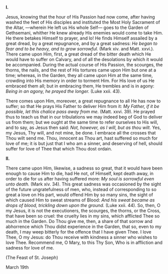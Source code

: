
**I\.**

Jesus, knowing that the hour of His Passion had now come, after having washed the feet of His disciples and instituted the Most Holy Sacrament of the Altar, —wherein He left us His whole Self— goes to the Garden of Gethsemani, whither He knew already His enemies would come to take Him. He there betakes Himself to prayer, and lo! He finds Himself assailed by a great dread, by a great repugnance, and by a great sadness: *He began to fear and to be heavy, and to grow sorrowful.* (Mark xiv. and Matt. xxvi.). There came upon Him, first, a great dread of the bitter death which He would have to suffer on Calvary, and of all the desolations by which it would be accompanied. During the actual course of His Passion, the scourges, the thorns, the nails, and the rest of His tortures came upon Him but one at a time; whereas, in the Garden, they all came upon Him at the same time, crowding into His memory in order to torment Him. For His love of us He embraced them all; but in embracing them, He trembles and is in agony: *Being in an agony, he prayed the longer.* (Luke xxii. 43).

There comes upon Him, moreover, a great repugnance to all He has now to suffer; so that He prays His Father to deliver Him from it: *My Father, if it be possible, let this chalice pass away from me.* (Matt. xxvi. 39). He prayed thus to teach us that in our tribulations we may indeed beg of God to deliver us from them; but we ought at the same time to refer ourselves to His will, and to say, as Jesus then said: *Not, however, as I will, but as thou wilt.* Yes, my Jesus, Thy will, and not mine, be done. I embrace all the crosses that Thou wilt send me. Thou, innocent as Thou art, hast suffered so much for love of me; it is but just that I who am a sinner, and deserving of hell, should suffer for love of Thee that which Thou dost ordain.

**II\.**

There came upon Him, likewise, a sadness so great, that it would have been enough to cause Him to die, had He not, of Himself, kept death away, in order to die for us after having suffered more: *My soul is sorrowful even unto death.* (Mark xiv. 34). This great sadness was occasioned by the sight of the future ungratefulness of men, who, instead of corresponding to so great a love on His part, would offend Him by so many sins, the sight of which caused Him to sweat streams of Blood: *And his sweat became as drops of blood, trickling down upon the ground.* (Luke xxii. 44). So, then, O my Jesus, it is not the executioners, the scourges, the thorns, or the Cross, that have been so cruel: the cruelty lies in my sins, which afflicted Thee so much in the Garden. Do Thou give me, then, a share of that sorrow and abhorrence which Thou didst experience in the Garden, that so, even to my death, I may weep bitterly for the offence that I have given Thee. I love Thee, O my Jesus: do Thou receive with kindness a sinner who wishes to love Thee. Recommend me, O Mary, to this Thy Son, Who is in affliction and sadness for love of me.

(The Feast of St. Joseph)

March 19th

